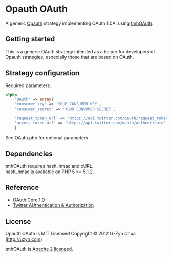 Opauth OAuth
=============
A generic [Opauth][1] strategy implementing OAuth 1.0A, using [tmhOAuth](https://github.com/themattharris/tmhOAuth).

Getting started
---------------
This is a generic OAuth strategy intended as a helper for developers of Opauth strategies, especially those that are based on OAuth.

Strategy configuration
----------------------

Required parameters:

```php
<?php
	'OAuth' => array(
	'consumer_key' => 'YOUR CONSUMER KEY',
	'consumer_secret' => 'YOUR CONSUMER SECRET',

	'request_token_url' => 'https://api.twitter.com/oauth/request_token',
	'access_token_url' => 'https://api.twitter.com/oauth/authenticate'
	)
```

See OAuth.php for optional parameters.

Dependencies
------------
tmhOAuth requires hash_hmac and cURL.  
hash_hmac is available on PHP 5 >= 5.1.2.

Reference
---------
 - [OAuth Core 1.0](http://oauth.net/core/1.0/)
 - [Twitter AUthentication & Authorization](https://dev.twitter.com/docs/auth)

License
---------
Opauth OAuth is MIT Licensed
Copyright © 2012 U-Zyn Chua (http://uzyn.com)

tmhOAuth is [Apache 2 licensed](https://github.com/themattharris/tmhOAuth/blob/master/LICENSE).

[1]: https://github.com/uzyn/opauth	"Opauth"
